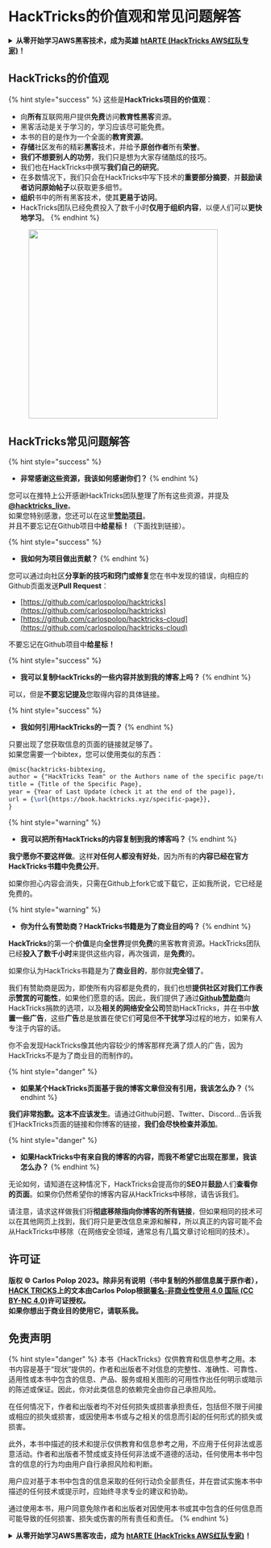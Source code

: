# HackTricks的价值观和常见问题解答

<details>

<summary><strong>从零开始学习AWS黑客技术，成为英雄</strong> <a href="https://training.hacktricks.xyz/courses/arte"><strong>htARTE (HackTricks AWS红队专家)</strong></a><strong>！</strong></summary>

支持HackTricks的其他方式：

* 如果您想在**HackTricks中看到您的公司广告**或**下载HackTricks的PDF**，请查看[**订阅计划**](https://github.com/sponsors/carlospolop)！
* 获取[**官方PEASS & HackTricks商品**](https://peass.creator-spring.com)
* 发现[**PEASS家族**](https://opensea.io/collection/the-peass-family)，我们独家的[**NFTs系列**](https://opensea.io/collection/the-peass-family)
* **加入** 💬 [**Discord群组**](https://discord.gg/hRep4RUj7f)或[**telegram群组**](https://t.me/peass)或在**Twitter**上**关注**我 🐦 [**@carlospolopm**](https://twitter.com/carlospolopm)**。**
* **通过向** [**HackTricks**](https://github.com/carlospolop/hacktricks) 和 [**HackTricks Cloud**](https://github.com/carlospolop/hacktricks-cloud) github仓库提交PR来分享您的黑客技巧。

</details>

## HackTricks的价值观

{% hint style="success" %}
这些是**HackTricks项目的价值观**：

* 向**所有**互联网用户提供**免费**访问**教育性黑客**资源。
* 黑客活动是关于学习的，学习应该尽可能免费。
* 本书的目的是作为一个全面的**教育资源**。
* **存储**社区发布的精彩**黑客**技术，并给予**原创作者**所有**荣誉**。
* **我们不想要别人的功劳**，我们只是想为大家存储酷炫的技巧。
* 我们也在HackTricks中撰写**我们自己的研究**。
* 在多数情况下，我们只会在HackTricks中写下技术的**重要部分摘要**，并**鼓励读者访问原始帖子**以获取更多细节。
* **组织**书中的所有黑客技术，使其**更易于访问**。
* HackTricks团队已经免费投入了数千小时**仅用于组织内容**，以便人们可以**更快地学习**。
{% endhint %}

<figure><img src="../.gitbook/assets/hack tricks gif.gif" alt="" width="375"><figcaption></figcaption></figure>

## HackTricks常见问题解答

{% hint style="success" %}
* **非常感谢这些资源，我该如何感谢你们？**
{% endhint %}

您可以在推特上公开感谢HackTricks团队整理了所有这些资源，并提及[**@hacktricks\_live**](https://twitter.com/hacktricks\_live)。\
如果您特别感激，您还可以在这里[**赞助项目**](https://github.com/sponsors/carlospolop)。\
并且不要忘记在Github项目中**给星标！**（下面找到链接）。

{% hint style="success" %}
* **我如何为项目做出贡献？**
{% endhint %}

您可以通过向社区**分享新的技巧和窍门或修复**您在书中发现的错误，向相应的Github页面发送**Pull Request**：

* [https://github.com/carlospolop/hacktricks](https://github.com/carlospolop/hacktricks)
* [https://github.com/carlospolop/hacktricks-cloud](https://github.com/carlospolop/hacktricks-cloud)

不要忘记在Github项目中**给星标！**

{% hint style="success" %}
* **我可以复制HackTricks的一些内容并放到我的博客上吗？**
{% endhint %}

可以，但是**不要忘记提及**您取得内容的具体链接。

{% hint style="success" %}
* **我如何引用HackTricks的一页？**
{% endhint %}

只要出现了您获取信息的页面的链接就足够了。\
如果您需要一个bibtex，您可以使用类似的东西：
```latex
@misc{hacktricks-bibtexing,
author = {"HackTricks Team" or the Authors name of the specific page/trick},
title = {Title of the Specific Page},
year = {Year of Last Update (check it at the end of the page)},
url = {\url{https://book.hacktricks.xyz/specific-page}},
}
```
{% hint style="warning" %}
* **我可以把所有HackTricks的内容复制到我的博客吗？**
{% endhint %}

**我宁愿你不要这样做**。这样**对任何人都没有好处**，因为所有的**内容已经在官方HackTricks书籍中免费公开**。

如果你担心内容会消失，只需在Github上fork它或下载它，正如我所说，它已经是免费的。

{% hint style="warning" %}
* **你为什么有赞助商？HackTricks书籍是为了商业目的吗？**
{% endhint %}

**HackTricks**的第一个**价值**是向**全世界**提供**免费**的黑客教育资源。HackTricks团队已经**投入了数千小时**来提供这些内容，再次强调，是**免费**的。

如果你认为HackTricks书籍是为了**商业目的**，那你就**完全错了**。

我们有赞助商是因为，即使所有内容都是免费的，我们也想**提供社区对我们工作表示赞赏的可能性**，如果他们愿意的话。因此，我们提供了通过[**Github赞助商**](https://github.com/sponsors/carlospolop)向HackTricks捐款的选项，以及**相关的网络安全公司**赞助HackTricks，并在书中**放置一些广告**，这些**广告**总是放置在使它们**可见**但**不干扰学习**过程的地方，如果有人专注于内容的话。

你不会发现HackTricks像其他内容较少的博客那样充满了烦人的广告，因为HackTricks不是为了商业目的而制作的。

{% hint style="danger" %}
* **如果某个HackTricks页面基于我的博客文章但没有引用，我该怎么办？**
{% endhint %}

**我们非常抱歉。这本不应该发生**。请通过Github问题、Twitter、Discord...告诉我们HackTricks页面的链接和你博客的链接，**我们会尽快检查并添加**。

{% hint style="danger" %}
* **如果HackTricks中有来自我的博客的内容，而我不希望它出现在那里，我该怎么办？**
{% endhint %}

无论如何，请知道在这种情况下，HackTricks会提高你的**SEO**并**鼓励**人们**查看你的页面**。如果你仍然希望你的博客内容从HackTricks中移除，请告诉我们。

请注意，请求这样做我们将**彻底移除指向你博客的所有链接**，但如果相同的技术可以在其他网页上找到，我们将只是更改信息来源和解释，所以真正的内容可能不会从HackTricks中移除（在网络安全领域，通常总有几篇文章讨论相同的技术）。

## 许可证

**版权 © Carlos Polop 2023。除非另有说明（书中复制的外部信息属于原作者），**[**HACK TRICKS**](https://github.com/carlospolop/hacktricks)**上的文本由Carlos Polop根据**[**署名-非商业性使用 4.0 国际 (CC BY-NC 4.0)**](https://creativecommons.org/licenses/by-nc/4.0/)**许可证授权。**\
**如果你想出于商业目的使用它，请联系我。**

## **免责声明**

{% hint style="danger" %}
本书《HackTricks》仅供教育和信息参考之用。本书内容是基于“现状”提供的，作者和出版者不对信息的完整性、准确性、可靠性、适用性或本书中包含的信息、产品、服务或相关图形的可用性作出任何明示或暗示的陈述或保证。因此，你对此类信息的依赖完全由你自己承担风险。

在任何情况下，作者和出版者均不对任何损失或损害承担责任，包括但不限于间接或相应的损失或损害，或因使用本书或与之相关的信息而引起的任何形式的损失或损害。

此外，本书中描述的技术和提示仅供教育和信息参考之用，不应用于任何非法或恶意活动。作者和出版者不赞成或支持任何非法或不道德的活动，任何使用本书中包含的信息的行为均由用户自行承担风险和判断。

用户应对基于本书中包含的信息采取的任何行动负全部责任，并在尝试实施本书中描述的任何技术或提示时，应始终寻求专业的建议和协助。

通过使用本书，用户同意免除作者和出版者对因使用本书或其中包含的任何信息而可能导致的任何损害、损失或伤害的所有责任和责任。
{% endhint %}

<details>

<summary><strong>从零开始学习AWS黑客攻击，成为</strong> <a href="https://training.hacktricks.xyz/courses/arte"><strong>htARTE (HackTricks AWS红队专家)</strong></a><strong>！</strong></summary>

其他支持HackTricks的方式：

* 如果你想在HackTricks中看到你的**公司广告**或**下载HackTricks的PDF**，请查看[**订阅计划**](https://github.com/sponsors/carlospolop)！
* 获取[**官方PEASS & HackTricks周边商品**](https://peass.creator-spring.com)
* 发现[**PEASS家族**](https://opensea.io/collection/the-peass-family)，我们独家的[**NFTs**](https://opensea.io/collection/the-peass-family)系列
* **加入** 💬 [**Discord群组**](https://discord.gg/hRep4RUj7f)或[**电报群组**](https://t.me/peass)或在**Twitter** 🐦 上**关注**我 [**@carlospolopm**](https://twitter.com/carlospolopm)**。**
* **通过向** [**HackTricks**](https://github.com/carlospolop/hacktricks) 和 [**HackTricks Cloud**](https://github.com/carlospolop/hacktricks-cloud) github仓库提交PR来分享你的黑客技巧。

</details>
